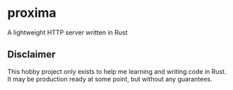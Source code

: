 # proxima

A lightweight HTTP server written in Rust

## Disclaimer

This hobby project only exists to help me learning and writing code in Rust. It may be production ready at some point, but without any guarantees.
